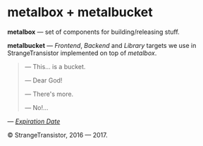 # metalbox + metalbucket

**metalbox** — set of components for building/releasing stuff.

**metalbucket** — *Frontend*, *Backend* and *Library* targets
we use in StrangeTransistor implemented on top of *metalbox*.

> — This… is a bucket.
>
> — Dear God!
>
> — There's more.
>
> — No!…

*— [Expiration Date](https://www.youtube.com/watch?v=JmSqorj-EC0)*

© StrangeTransistor, 2016 — 2017.
